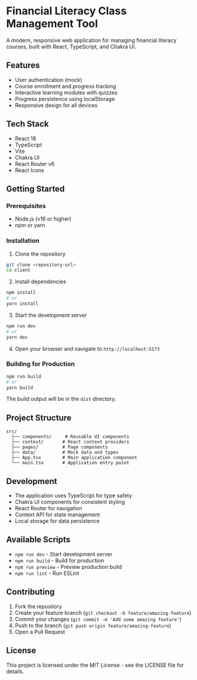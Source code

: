 # Financial Literacy Class Management Tool

A modern, responsive web application for managing financial literacy courses, built with React, TypeScript, and Chakra UI.

## Features

- User authentication (mock)
- Course enrollment and progress tracking
- Interactive learning modules with quizzes
- Progress persistence using localStorage
- Responsive design for all devices

## Tech Stack

- React 18
- TypeScript
- Vite
- Chakra UI
- React Router v6
- React Icons

## Getting Started

### Prerequisites

- Node.js (v16 or higher)
- npm or yarn

### Installation

1. Clone the repository
```bash
git clone <repository-url>
cd client
```

2. Install dependencies
```bash
npm install
# or
yarn install
```

3. Start the development server
```bash
npm run dev
# or
yarn dev
```

4. Open your browser and navigate to `http://localhost:5173`

### Building for Production

```bash
npm run build
# or
yarn build
```

The build output will be in the `dist` directory.

## Project Structure

```
src/
  ├── components/     # Reusable UI components
  ├── context/       # React context providers
  ├── pages/         # Page components
  ├── data/          # Mock data and types
  ├── App.tsx        # Main application component
  └── main.tsx       # Application entry point
```

## Development

- The application uses TypeScript for type safety
- Chakra UI components for consistent styling
- React Router for navigation
- Context API for state management
- Local storage for data persistence

## Available Scripts

- `npm run dev` - Start development server
- `npm run build` - Build for production
- `npm run preview` - Preview production build
- `npm run lint` - Run ESLint

## Contributing

1. Fork the repository
2. Create your feature branch (`git checkout -b feature/amazing-feature`)
3. Commit your changes (`git commit -m 'Add some amazing feature'`)
4. Push to the branch (`git push origin feature/amazing-feature`)
5. Open a Pull Request

## License

This project is licensed under the MIT License - see the LICENSE file for details.
